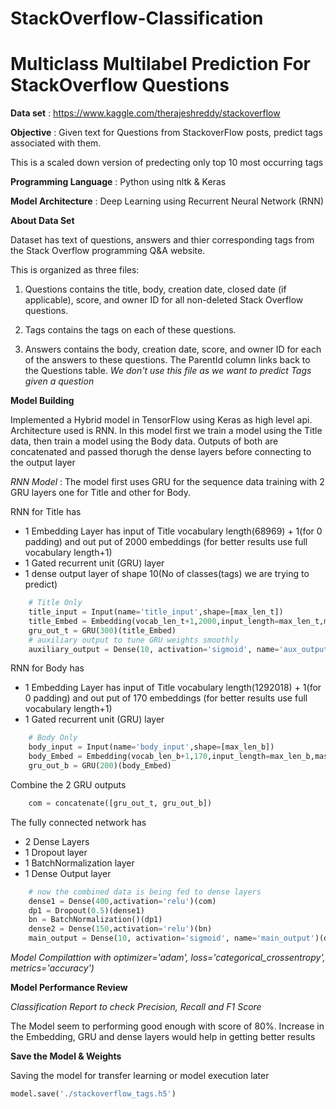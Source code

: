 # StackOverflow-Classification
# Multiclass Multilabel Prediction For StackOverflow Questions

**Data set** : https://www.kaggle.com/therajeshreddy/stackoverflow

**Objective** : Given text for Questions from StackoverFlow posts, predict tags associated with them.

This is a scaled down version of predecting only top 10 most occurring tags 

**Programming Language** : Python using nltk & Keras

**Model Architecture** : Deep Learning using Recurrent Neural Network (RNN)

**About Data Set** 

Dataset has text of questions, answers and thier corresponding tags from the Stack Overflow programming Q&A website.

This is organized as three files:

1. Questions contains the title, body, creation date, closed date (if applicable), score, and owner ID for all non-deleted Stack Overflow questions.

2. Tags contains the tags on each of these questions.

3. Answers contains the body, creation date, score, and owner ID for each of the answers to these questions. The ParentId column links back to the Questions table. *We don't use this file as we want to predict Tags given a question*



**Model Building** 

Implemented a Hybrid model in TensorFlow using Keras as high level api. Architecture used is RNN. In this model first we train a model using the Title data, then train a model using the Body data. Outputs of both are concatenated and passed thorugh the dense layers before connecting to the output layer

*RNN Model* : The model first uses GRU for the sequence data training with 2 GRU layers one for Title and other for Body. 

RNN for Title has
  - 1 Embedding Layer has input of Title vocabulary length(68969) + 1(for 0 padding) and out put of 2000 embeddings (for better results use full vocabulary length+1)
  - 1 Gated recurrent unit (GRU) layer
  - 1 dense output layer of shape 10(No of classes(tags) we are trying to predict) 

```python
    # Title Only
    title_input = Input(name='title_input',shape=[max_len_t])
    title_Embed = Embedding(vocab_len_t+1,2000,input_length=max_len_t,mask_zero=True,name='title_Embed')(title_input)
    gru_out_t = GRU(300)(title_Embed)
    # auxiliary output to tune GRU weights smoothly 
    auxiliary_output = Dense(10, activation='sigmoid', name='aux_output')(gru_out_t) 
```

RNN for Body has
  - 1 Embedding Layer has input of Title vocabulary length(1292018) + 1(for 0 padding) and out put of 170 embeddings (for better results use full vocabulary length+1)
  - 1 Gated recurrent unit (GRU) layer

```python
    # Body Only
    body_input = Input(name='body_input',shape=[max_len_b]) 
    body_Embed = Embedding(vocab_len_b+1,170,input_length=max_len_b,mask_zero=True,name='body_Embed')(body_input)
    gru_out_b = GRU(200)(body_Embed) 
```

Combine the 2 GRU outputs
```python
    com = concatenate([gru_out_t, gru_out_b])
```

The fully connected network has
  - 2 Dense Layers 
  - 1 Dropout layer
  - 1 BatchNormalization layer
  - 1 Dense Output layer
  
```python
    # now the combined data is being fed to dense layers
    dense1 = Dense(400,activation='relu')(com)
    dp1 = Dropout(0.5)(dense1)
    bn = BatchNormalization()(dp1) 
    dense2 = Dense(150,activation='relu')(bn)
    main_output = Dense(10, activation='sigmoid', name='main_output')(dense2)
```

*Model Compilattion with optimizer='adam', loss='categorical_crossentropy', metrics='accuracy')*

**Model Performance Review**

*Classification Report to check Precision, Recall and F1 Score*

The Model seem to performing good enough with score of 80%. Increase in the Embedding, GRU and dense layers would help in getting better results





**Save the Model & Weights**

Saving the model for transfer learning or model execution later

```python
model.save('./stackoverflow_tags.h5')
```
